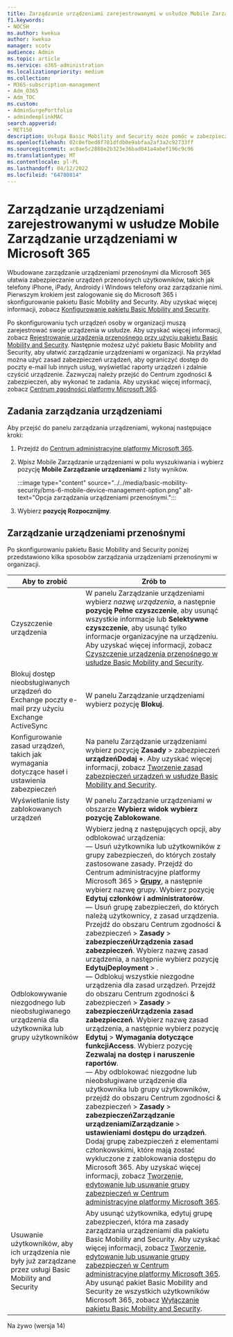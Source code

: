 ```yaml
---
title: Zarządzanie urządzeniami zarejestrowanymi w usłudze Mobile Zarządzanie urządzeniami w Microsoft 365
f1.keywords:
- NOCSH
ms.author: kwekua
author: kwekua
manager: scotv
audience: Admin
ms.topic: article
ms.service: o365-administration
ms.localizationpriority: medium
ms.collection:
- M365-subscription-management
- Adm_O365
- Adm_TOC
ms.custom:
- AdminSurgePortfolio
- admindeeplinkMAC
search.appverid:
- MET150
description: Usługa Basic Mobility and Security może pomóc w zabezpieczeniu urządzeń przenośnych organizacji i zarządzaniu nimi.
ms.openlocfilehash: 02c8efbed8f781dfdb0e9abfaa2af3a2c92733ff
ms.sourcegitcommit: ac0ae5c2888e2b323e36bad041a4abef196c9c96
ms.translationtype: MT
ms.contentlocale: pl-PL
ms.lasthandoff: 04/12/2022
ms.locfileid: "64780814"
---
```

# <a name="manage-devices-enrolled-in-mobile-device-management-in-microsoft-365"></a>Zarządzanie urządzeniami zarejestrowanymi w usłudze Mobile Zarządzanie urządzeniami w Microsoft 365

Wbudowane zarządzanie urządzeniami przenośnymi dla Microsoft 365 ułatwia zabezpieczanie urządzeń przenośnych użytkowników, takich jak telefony iPhone, iPady, Androidy i Windows telefony oraz zarządzanie nimi. Pierwszym krokiem jest zalogowanie się do Microsoft 365 i skonfigurowanie pakietu Basic Mobility and Security. Aby uzyskać więcej informacji, zobacz [Konfigurowanie pakietu Basic Mobility and Security](set-up.md).

Po skonfigurowaniu tych urządzeń osoby w organizacji muszą zarejestrować swoje urządzenia w usłudze. Aby uzyskać więcej informacji, zobacz [Rejestrowanie urządzenia przenośnego przy użyciu pakietu Basic Mobility and Security](enroll-your-mobile-device.md). Następnie możesz użyć pakietu Basic Mobility and Security, aby ułatwić zarządzanie urządzeniami w organizacji. Na przykład można użyć zasad zabezpieczeń urządzeń, aby ograniczyć dostęp do poczty e-mail lub innych usług, wyświetlać raporty urządzeń i zdalnie czyścić urządzenie. Zazwyczaj należy przejść do Centrum zgodności & zabezpieczeń, aby wykonać te zadania. Aby uzyskać więcej informacji, zobacz [Centrum zgodności platformy Microsoft 365](../../compliance/microsoft-365-compliance-center.md).

## <a name="device-management-tasks"></a>Zadania zarządzania urządzeniami

Aby przejść do panelu zarządzania urządzeniami, wykonaj następujące kroki:

1. Przejdź do [Centrum administracyjne platformy Microsoft 365](../../admin/admin-overview/about-the-admin-center.md).

2. Wpisz Mobile Zarządzanie urządzeniami w polu wyszukiwania i wybierz pozycję **Mobile Zarządzanie urządzeniami** z listy wyników.

    :::image type="content" source="../../media/basic-mobility-security/bms-6-mobile-device-management-option.png" alt-text="Opcja zarządzania urządzeniami przenośnymi.":::

3. Wybierz **pozycję Rozpocznijmy**.

## <a name="manage-mobile-devices"></a>Zarządzanie urządzeniami przenośnymi

Po skonfigurowaniu pakietu Basic Mobility and Security poniżej przedstawiono kilka sposobów zarządzania urządzeniami przenośnymi w organizacji.

|Aby to zrobić|Zrób to|
|---|---|
|Czyszczenie urządzenia|W panelu Zarządzanie urządzeniami wybierz *nazwę urządzenia*, a następnie **pozycję Pełne czyszczenie**, aby usunąć wszystkie informacje lub **Selektywne czyszczenie**, aby usunąć tylko informacje organizacyjne na urządzeniu. Aby uzyskać więcej informacji, zobacz [Czyszczenie urządzenia przenośnego w usłudze Basic Mobility and Security](wipe-mobile-device.md).|
|Blokuj dostęp nieobsługiwanych urządzeń do Exchange poczty e-mail przy użyciu Exchange ActiveSync|W panelu Zarządzanie urządzeniami wybierz pozycję **Blokuj**.|
|Konfigurowanie zasad urządzeń, takich jak wymagania dotyczące haseł i ustawienia zabezpieczeń|Na panelu Zarządzanie urządzeniami wybierz pozycję **Zasady** >  zabezpieczeń **urządzeńDodaj +**. Aby uzyskać więcej informacji, zobacz [Tworzenie zasad zabezpieczeń urządzeń w usłudze Basic Mobility and Security](create-device-security-policies.md).|
|Wyświetlanie listy zablokowanych urządzeń|W panelu Zarządzanie urządzeniami w obszarze **Wybierz widok wybierz pozycję** **Zablokowane**.|
|Odblokowywanie niezgodnego lub nieobsługiwanego urządzenia dla użytkownika lub grupy użytkowników|Wybierz jedną z następujących opcji, aby odblokować urządzenia:<br/>— Usuń użytkownika lub użytkowników z grupy zabezpieczeń, do których zostały zastosowane zasady. Przejdź do Centrum administracyjne platformy Microsoft 365 > <a href="https://go.microsoft.com/fwlink/p/?linkid=2052855" target="_blank">**Grupy**</a>, a następnie wybierz nazwę grupy. Wybierz pozycję **Edytuj członków i administratorów**.<br/>— Usuń grupę zabezpieczeń, do których należą użytkownicy, z zasad urządzenia. Przejdź do obszaru Centrum zgodności & zabezpieczeń > **Zasady** >  **zabezpieczeńUrządzenia zasad zabezpieczeń**. Wybierz nazwę zasad urządzenia, a następnie wybierz pozycję **EdytujDeployment** > .<br/>— Odblokuj wszystkie niezgodne urządzenia dla zasad urządzeń. Przejdź do obszaru Centrum zgodności & zabezpieczeń > **Zasady** >  **zabezpieczeńUrządzenia zasad zabezpieczeń**. Wybierz nazwę zasad urządzenia, a następnie wybierz pozycję **Edytuj** >  **Wymagania dotyczące funkcjiAccess**. Wybierz pozycję **Zezwalaj na dostęp i naruszenie raportów**.<br/>— Aby odblokować niezgodne lub nieobsługiwane urządzenie dla użytkownika lub grupy użytkowników, przejdź do obszaru Centrum zgodności & zabezpieczeń > **Zasady** >  **zabezpieczeńZarządzanie urządzeniamiZarządzanie** >  **ustawieniami dostępu do urządzeń**. Dodaj grupę zabezpieczeń z elementami członkowskimi, które mają zostać wykluczone z zablokowania dostępu do Microsoft 365. Aby uzyskać więcej informacji, zobacz [Tworzenie, edytowanie lub usuwanie grupy zabezpieczeń w Centrum administracyjne platformy Microsoft 365](../../admin/email/create-edit-or-delete-a-security-group.md).|
|Usuwanie użytkowników, aby ich urządzenia nie były już zarządzane przez usługi Basic Mobility and Security|Aby usunąć użytkownika, edytuj grupę zabezpieczeń, która ma zasady zarządzania urządzeniami dla pakietu Basic Mobility and Security. Aby uzyskać więcej informacji, zobacz [Tworzenie, edytowanie lub usuwanie grupy zabezpieczeń w Centrum administracyjne platformy Microsoft 365](../../admin/email/create-edit-or-delete-a-security-group.md).<br/>Aby usunąć pakiet Basic Mobility and Security ze wszystkich użytkowników Microsoft 365, zobacz [Wyłączanie pakietu Basic Mobility and Security](turn-off.md).|

Na żywo (wersja 14)
